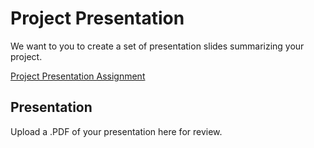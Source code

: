 # Project Presentation
We want to you to create a set of presentation slides summarizing your project.

[Project Presentation Assignment](https://education.launchcode.org/liftoff/assignments/project-presentation/)

## Presentation
Upload a .PDF of your presentation here for review.